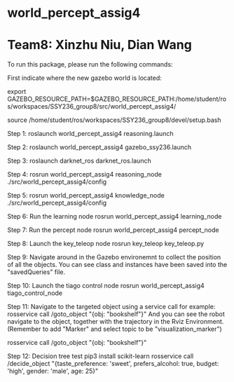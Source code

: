 # world_percept_assig4

# Team8: Xinzhu Niu, Dian Wang

To run this package, please run the following commands:

First indicate where the new gazebo world is located:

export GAZEBO_RESOURCE_PATH=$GAZEBO_RESOURCE_PATH:/home/student/ros/workspaces/SSY236_group8/src/world_percept_assig4/

source /home/student/ros/workspaces/SSY236_group8/devel/setup.bash

Step 1: roslaunch world_percept_assig4 reasoning.launch

Step 2: roslaunch world_percept_assig4 gazebo_ssy236.launch

Step 3: roslaunch darknet_ros darknet_ros.launch

Step 4: rosrun world_percept_assig4 reasoning_node ./src/world_percept_assig4/config

Step 5: rosrun world_percept_assig4 knowledge_node ./src/world_percept_assig4/config

Step 6: Run the learning node rosrun world_percept_assig4 learning_node

Step 7: Run the percept node rosrun world_percept_assig4 percept_node

Step 8: Launch the key_teleop node rosrun key_teleop key_teleop.py 

Step 9: Navigate around in the Gazebo environemnt to collect the position of all the objects. You can see class and instances have been saved into the "savedQueries" file.

Step 10: Launch the tiago control node rosrun world_percept_assig4 tiago_control_node

Step 11: Navigate to the targeted object using a service call for example: rosservice call /goto_object "{obj: "bookshelf"}" And you can see the robot navigate to the object, together with the trajectory in the Rviz Environment. (Remember to add "Marker" and select topic to be "visualization_marker")

rosservice call /goto_object "{obj: "bookshelf"}"

Step 12: Decision tree test pip3 install scikit-learn rosservice call /decide_object "{taste_preference: 'sweet', prefers_alcohol: true, budget: 'high', gender: 'male', age: 25}"
